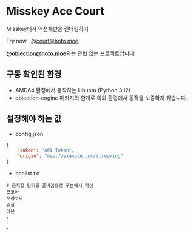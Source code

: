 # Misskey Ace Court
Misskey에서 역전재판을 렌더링하기

Try now : [@court@hoto.moe](https://hoto.moe/@court)

**@objection@hoto.moe**와는 관련 없는 프로젝트입니다!

## 구동 확인된 환경
* AMD64 환경에서 동작하는 Ubuntu (Python 3.12)
* objection-engine 패키지의 한계로 이외 환경에서 동작을 보증하지 않습니다.

## 설정해야 하는 값
* config.json
```json
{
    "token": "API Token",
    "origin": "wss://example.com/streaming"
}
```

* banlist.txt
```
# 금지할 단어를 줄바꿈으로 구분해서 작성
코코아
무라쿠모
슈플
라온
.
.
.
```